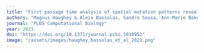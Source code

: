 ```yaml
---
title: "First passage time analysis of spatial mutation patterns reveals sub-clonal evolutionary dynamics in colorectal cancer"
authors: "Magnus Haughey & Aleix Bassolas, Sandro Sousa, Ann-Marie Baker, Trevor A Graham, Vincenzo Nicosia, Weini Huang"
journal: "PLOS Computational Biology"
year: 2023
doi: "https://doi.org/10.1371/journal.pcbi.1010952"
image: "/assets/images/haughey_bassolas_et_al_2023.png"
---
```

